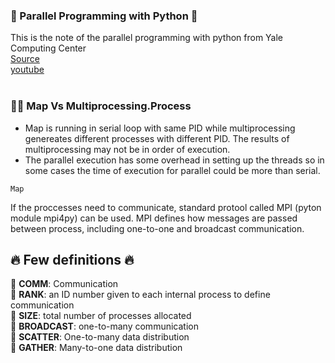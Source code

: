 ### :herb: Parallel Programming with Python :herb: <br />

This is the note of the parallel programming with python from Yale Computing Center <br />
[Source](https://github.com/ycrc/parallel_python) <br />
[youtube](https://www.youtube.com/watch?v=AG1soUh4-nU) <br /> <br />

### :women_wrestling: Map Vs Multiprocessing.Process <br />
- Map is running in serial loop with same PID while multiprocessing genereates different processes with different PID. The results of multiprocessing may not be in order of execution.
- The parallel execution has some overhead in setting up the threads so in some cases the time of execution for parallel could be more than serial.

```
Map
```
If the proccesses need to communicate, standard protool called MPI (pyton module mpi4py) can be used. MPI defines how messages are passed between process, including one-to-one and broadcast communication.




:fire: Few definitions :fire:
-----------------------------

:octopus: **COMM**: Communication <br />
:octopus: **RANK**: an ID number given to each internal process to define communication <br />
:octopus: **SIZE**: total number of processes allocated <br />
:octopus: **BROADCAST**: one-to-many communication <br />
:octopus: **SCATTER**: One-to-many data distribution <br />
:octopus: **GATHER**: Many-to-one data distribution <br />
